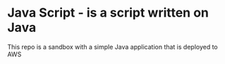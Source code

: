 # Java Script - is a script written on Java
This repo is a sandbox with a simple Java application that is deployed to AWS
